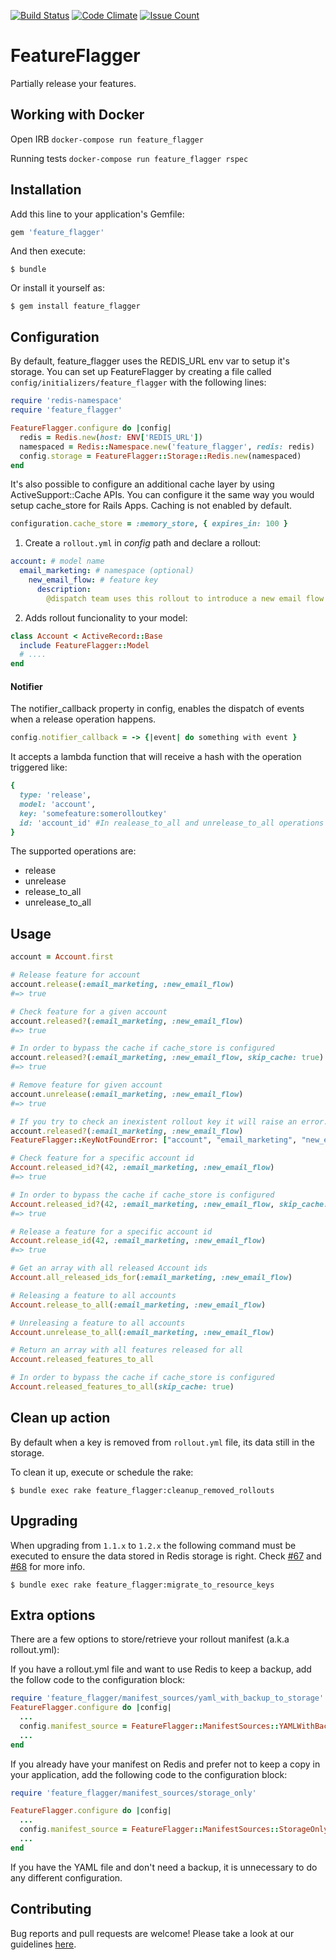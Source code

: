 [![Build Status](https://travis-ci.org/ResultadosDigitais/feature_flagger.svg?branch=master)](https://travis-ci.org/ResultadosDigitais/feature_flagger) [![Code Climate](https://codeclimate.com/github/ResultadosDigitais/feature_flagger/badges/gpa.svg)](https://codeclimate.com/github/ResultadosDigitais/feature_flagger) [![Issue Count](https://codeclimate.com/github/ResultadosDigitais/feature_flagger/badges/issue_count.svg)](https://codeclimate.com/github/ResultadosDigitais/feature_flagger)

# FeatureFlagger

Partially release your features.

## Working with Docker

Open IRB
`docker-compose run feature_flagger`

Running tests
`docker-compose run feature_flagger rspec`

## Installation

Add this line to your application's Gemfile:

```ruby
gem 'feature_flagger'
```

And then execute:

    $ bundle

Or install it yourself as:

    $ gem install feature_flagger

## Configuration

By default, feature_flagger uses the REDIS_URL env var to setup it's storage.
You can set up FeatureFlagger by creating a file called ```config/initializers/feature_flagger``` with the following lines:
```ruby
require 'redis-namespace'
require 'feature_flagger'

FeatureFlagger.configure do |config|
  redis = Redis.new(host: ENV['REDIS_URL'])
  namespaced = Redis::Namespace.new('feature_flagger', redis: redis)
  config.storage = FeatureFlagger::Storage::Redis.new(namespaced)
end
```

It's also possible to configure an additional cache layer by using ActiveSupport::Cache APIs. You can configure it the same way you would setup cache_store for Rails Apps. Caching is not enabled by default.


```ruby
configuration.cache_store = :memory_store, { expires_in: 100 }

```


1. Create a `rollout.yml` in _config_ path and declare a rollout:
```yml
account: # model name
  email_marketing: # namespace (optional)
    new_email_flow: # feature key
      description:
        @dispatch team uses this rollout to introduce a new email flow for certains users. Read more at [link]
```

2. Adds rollout funcionality to your model:
```ruby
class Account < ActiveRecord::Base
  include FeatureFlagger::Model
  # ....
end
```
#### Notifier
The notifier_callback property in config, enables the dispatch of events when a release operation happens.
```ruby
config.notifier_callback = -> {|event| do something with event }
```


It accepts a lambda function that will receive a hash with the operation triggered like:
```ruby
{
  type: 'release',
  model: 'account',
  key: 'somefeature:somerolloutkey'
  id: 'account_id' #In realease_to_all and unrelease_to_all operations id will be nil 
}
```

The supported operations are:
* release
* unrelease
* release_to_all
* unrelease_to_all 


## Usage

```ruby
account = Account.first

# Release feature for account
account.release(:email_marketing, :new_email_flow)
#=> true

# Check feature for a given account
account.released?(:email_marketing, :new_email_flow)
#=> true

# In order to bypass the cache if cache_store is configured
account.released?(:email_marketing, :new_email_flow, skip_cache: true)
#=> true

# Remove feature for given account
account.unrelease(:email_marketing, :new_email_flow)
#=> true

# If you try to check an inexistent rollout key it will raise an error.
account.released?(:email_marketing, :new_email_flow)
FeatureFlagger::KeyNotFoundError: ["account", "email_marketing", "new_email_flo"]

# Check feature for a specific account id
Account.released_id?(42, :email_marketing, :new_email_flow)
#=> true

# In order to bypass the cache if cache_store is configured
Account.released_id?(42, :email_marketing, :new_email_flow, skip_cache: true)
#=> true

# Release a feature for a specific account id
Account.release_id(42, :email_marketing, :new_email_flow)
#=> true

# Get an array with all released Account ids
Account.all_released_ids_for(:email_marketing, :new_email_flow)

# Releasing a feature to all accounts
Account.release_to_all(:email_marketing, :new_email_flow)

# Unreleasing a feature to all accounts
Account.unrelease_to_all(:email_marketing, :new_email_flow)

# Return an array with all features released for all
Account.released_features_to_all

# In order to bypass the cache if cache_store is configured
Account.released_features_to_all(skip_cache: true)

```

## Clean up action

By default when a key is removed from `rollout.yml` file, its data still in the storage.

To clean it up, execute or schedule the rake:

    $ bundle exec rake feature_flagger:cleanup_removed_rollouts

## Upgrading

When upgrading from `1.1.x` to `1.2.x` the following command must be executed
to ensure the data stored in Redis storage is right. Check [#67](https://github.com/ResultadosDigitais/feature_flagger/pull/67) and [#68](https://github.com/ResultadosDigitais/feature_flagger/pull/68) for more info.

    $ bundle exec rake feature_flagger:migrate_to_resource_keys

## Extra options

There are a few options to store/retrieve your rollout manifest (a.k.a rollout.yml):

If you have a rollout.yml file and want to use Redis to keep a backup, add the follow code to the configuration block:

```ruby
require 'feature_flagger/manifest_sources/yaml_with_backup_to_storage'
FeatureFlagger.configure do |config|
  ...
  config.manifest_source = FeatureFlagger::ManifestSources::YAMLWithBackupToStorage.new(config.storage)
  ...
end
```

If you already have your manifest on Redis and prefer not to keep a copy in your application, add the following code to the configuration block:

```ruby
require 'feature_flagger/manifest_sources/storage_only'

FeatureFlagger.configure do |config|
  ...
  config.manifest_source = FeatureFlagger::ManifestSources::StorageOnly.new(config.storage)
  ...
end
```

If you have the YAML file and don't need a backup, it is unnecessary to do any different configuration.

## Contributing

Bug reports and pull requests are welcome!
Please take a look at our guidelines [here](CONTRIBUTING.md).
